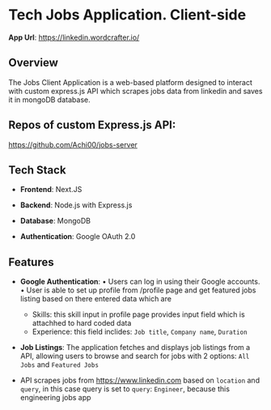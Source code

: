 # Tech Jobs Application. Client-side 

**App Url**: https://linkedin.wordcrafter.io/

## Overview

The Jobs Client Application is a web-based platform designed to interact with custom express.js API which scrapes jobs data from linkedin and saves it in mongoDB database.

## Repos of custom Express.js API:

https://github.com/Achi00/jobs-server

## Tech Stack

- **Frontend**: Next.JS

- **Backend**: Node.js with Express.js

- **Database**: MongoDB

- **Authentication**: Google OAuth 2.0

## Features

- **Google Authentication**:
  • Users can log in using their Google accounts.
  • User is able to set up profile from /profile page and get featured jobs listing based on there entered data which are

  - Skills: this skill input in profile page provides input field which is attachhed to hard coded data
  - Experience: this field inclides: `Job title`, `Company name`, `Duration`

- **Job Listings**: The application fetches and displays job listings from a API, allowing users to browse and search for jobs with 2 options: `All Jobs` and `Featured Jobs`

- API scrapes jobs from https://www.linkedin.com based on `location` and `query`,
  in this case query is set to `query`: `Engineer`, because this engineering jobs app
